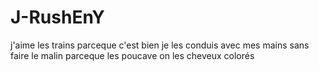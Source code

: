 # J-RushEnY
j'aime les trains
parceque c'est bien
je les conduis avec mes mains
sans faire le malin
parceque les poucave on les cheveux colorés
